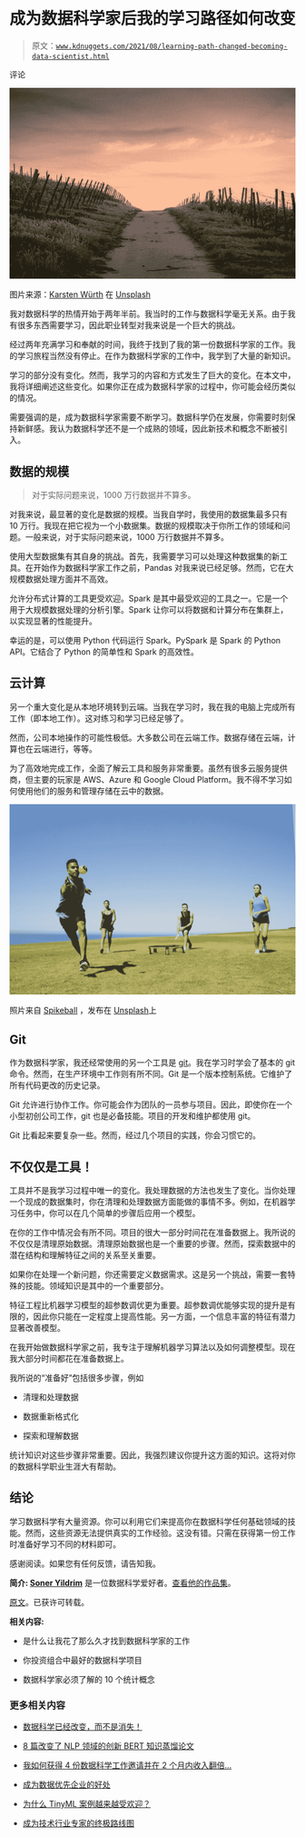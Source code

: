 # 成为数据科学家后我的学习路径如何改变

> 原文：[`www.kdnuggets.com/2021/08/learning-path-changed-becoming-data-scientist.html`](https://www.kdnuggets.com/2021/08/learning-path-changed-becoming-data-scientist.html)

评论

![](img/ec2ed53e88405bfeaa2cd14acb5eb03c.png)

图片来源：[Karsten Würth](https://unsplash.com/@karsten_wuerth?utm_source=unsplash&utm_medium=referral&utm_content=creditCopyText) 在 [Unsplash](https://unsplash.com/s/photos/path?utm_source=unsplash&utm_medium=referral&utm_content=creditCopyText)

我对数据科学的热情开始于两年半前。我当时的工作与数据科学毫无关系。由于我有很多东西需要学习，因此职业转型对我来说是一个巨大的挑战。

经过两年充满学习和奉献的时间，我终于找到了我的第一份数据科学家的工作。我的学习旅程当然没有停止。在作为数据科学家的工作中，我学到了大量的新知识。

学习的部分没有变化。然而，我学习的内容和方式发生了巨大的变化。在本文中，我将详细阐述这些变化。如果你正在成为数据科学家的过程中，你可能会经历类似的情况。

需要强调的是，成为数据科学家需要不断学习。数据科学仍在发展，你需要时刻保持新鲜感。我认为数据科学还不是一个成熟的领域，因此新技术和概念不断被引入。

## 数据的规模

> 对于实际问题来说，1000 万行数据并不算多。

对我来说，最显著的变化是数据的规模。当我自学时，我使用的数据集最多只有 10 万行。我现在把它视为一个小数据集。数据的规模取决于你所工作的领域和问题。一般来说，对于实际问题来说，1000 万行数据并不算多。

使用大型数据集有其自身的挑战。首先，我需要学习可以处理这种数据集的新工具。在开始作为数据科学家工作之前，Pandas 对我来说已经足够。然而，它在大规模数据处理方面并不高效。

允许分布式计算的工具更受欢迎。Spark 是其中最受欢迎的工具之一。它是一个用于大规模数据处理的分析引擎。Spark 让你可以将数据和计算分布在集群上，以实现显著的性能提升。

幸运的是，可以使用 Python 代码运行 Spark。PySpark 是 Spark 的 Python API。它结合了 Python 的简单性和 Spark 的高效性。

## 云计算

另一个重大变化是从本地环境转到云端。当我在学习时，我在我的电脑上完成所有工作（即本地工作）。这对练习和学习已经足够了。

然而，公司本地操作的可能性极低。大多数公司在云端工作。数据存储在云端，计算也在云端进行，等等。

为了高效地完成工作，全面了解云工具和服务非常重要。虽然有很多云服务提供商，但主要的玩家是 AWS、Azure 和 Google Cloud Platform。我不得不学习如何使用他们的服务和管理存储在云中的数据。

![](img/8367e3ace3ba598ada95f99e550339fe.png)

照片来自 [Spikeball](https://unsplash.com/@spikeball?utm_source=unsplash&utm_medium=referral&utm_content=creditCopyText) ，发布在 [Unsplash](https://unsplash.com/s/photos/together?utm_source=unsplash&utm_medium=referral&utm_content=creditCopyText)上

## Git

作为数据科学家，我还经常使用的另一个工具是 [git](https://towardsdatascience.com/what-is-git-and-why-is-it-so-important-dce559b27833)。我在学习时学会了基本的 git 命令。然而，在生产环境中工作则有所不同。Git 是一个版本控制系统。它维护了所有代码更改的历史记录。

Git 允许进行协作工作。你可能会作为团队的一员参与项目。因此，即使你在一个小型初创公司工作，git 也是必备技能。项目的开发和维护都使用 git。

Git 比看起来要复杂一些。然而，经过几个项目的实践，你会习惯它的。

## 不仅仅是工具！

工具并不是我学习过程中唯一的变化。我处理数据的方法也发生了变化。当你处理一个现成的数据集时，你在清理和处理数据方面能做的事情不多。例如，在机器学习任务中，你可以在几个简单的步骤后应用一个模型。

在你的工作中情况会有所不同。项目的很大一部分时间花在准备数据上。我所说的不仅仅是清理原始数据。清理原始数据也是一个重要的步骤。然而，探索数据中的潜在结构和理解特征之间的关系至关重要。

如果你在处理一个新问题，你还需要定义数据需求。这是另一个挑战，需要一套特殊的技能。领域知识是其中的一个重要部分。

特征工程比机器学习模型的超参数调优更为重要。超参数调优能够实现的提升是有限的，因此你只能在一定程度上提高性能。另一方面，一个信息丰富的特征有潜力显著改善模型。

在我开始做数据科学家之前，我专注于理解机器学习算法以及如何调整模型。现在我大部分时间都花在准备数据上。

我所说的“准备好”包括很多步骤，例如

+   清理和处理数据

+   数据重新格式化

+   探索和理解数据

统计知识对这些步骤非常重要。因此，我强烈建议你提升这方面的知识。这将对你的数据科学职业生涯大有帮助。

## 结论

学习数据科学有大量资源。你可以利用它们来提高你在数据科学任何基础领域的技能。然而，这些资源无法提供真实的工作经验。这没有错。只需在获得第一份工作时准备好学习不同的材料即可。

感谢阅读。如果您有任何反馈，请告知我。

**简介: [Soner Yildrim](https://www.linkedin.com/in/soneryildirim/)** 是一位数据科学爱好者。[查看他的作品集](https://soneryldrm.github.io/Portfolio/)。

[原文](https://towardsdatascience.com/how-my-learning-path-changed-after-becoming-a-data-scientist-13afba909aff)。已获许可转载。

**相关内容:**

+   是什么让我花了那么久才找到数据科学家的工作

+   你投资组合中最好的数据科学项目

+   数据科学家必须了解的 10 个统计概念

### 更多相关内容

+   [数据科学已经改变，而不是消失！](https://www.kdnuggets.com/2023/08/data-science-changed-died.html)

+   [8 篇改变了 NLP 领域的创新 BERT 知识蒸馏论文](https://www.kdnuggets.com/2022/09/eight-innovative-bert-knowledge-distillation-papers-changed-nlp-landscape.html)

+   [我如何获得 4 份数据科学工作邀请并在 2 个月内收入翻倍…](https://www.kdnuggets.com/2021/01/data-science-offers-doubled-income-2-months.html)

+   [成为数据优先企业的好处](https://www.kdnuggets.com/2022/07/benefits-becoming-datafirst-enterprise.html)

+   [为什么 TinyML 案例越来越受欢迎？](https://www.kdnuggets.com/2022/10/tinyml-cases-becoming-popular.html)

+   [成为技术行业专家的终极路线图](https://www.kdnuggets.com/the-ultimate-roadmap-to-becoming-specialised-in-the-tech-industry)
